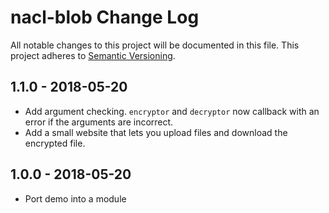 # nacl-blob Change Log
All notable changes to this project will be documented in this file.
This project adheres to [Semantic Versioning](http://semver.org/).

## 1.1.0 - 2018-05-20
* Add argument checking.  `encryptor` and `decryptor` now callback with an error if the arguments are incorrect.
* Add a small website that lets you upload files and download the encrypted file.

## 1.0.0 - 2018-05-20
* Port demo into a module

